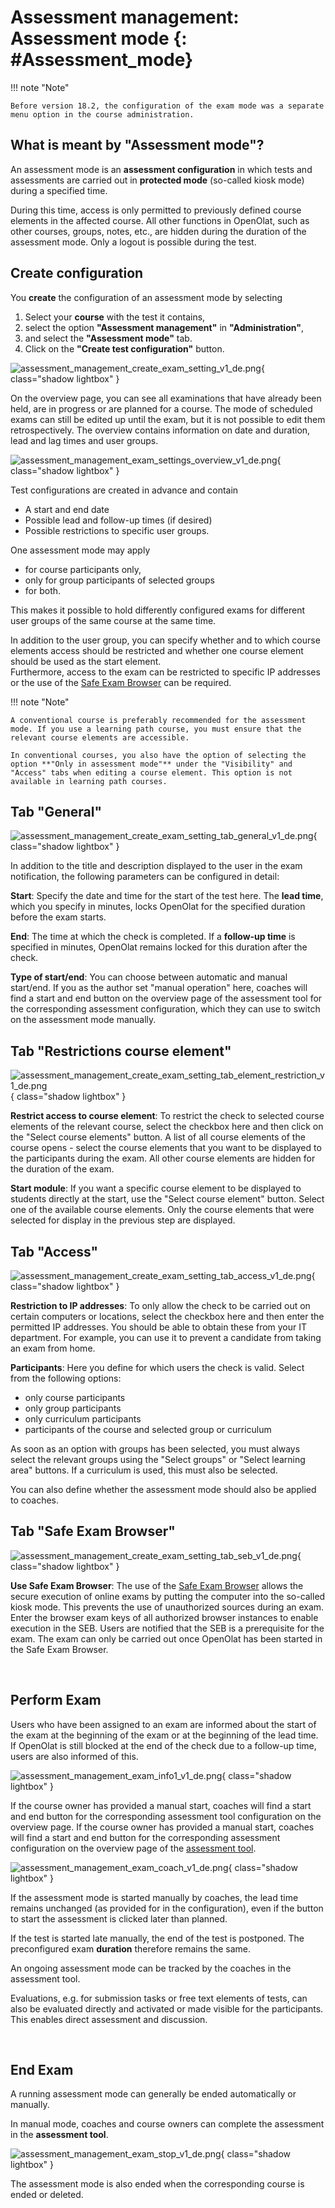 # Assessment management: Assessment mode {: #Assessment_mode}

!!! note "Note"

    Before version 18.2, the configuration of the exam mode was a separate menu option in the course administration.

## What is meant by "Assessment mode"?

An assessment mode is an **assessment configuration** in which tests and assessments are carried out in **protected mode** (so-called kiosk mode) during a specified time.

During this time, access is only permitted to previously defined course elements in the affected course. All other functions in OpenOlat, such as other courses, groups, notes, etc., are hidden during the duration of the assessment mode. Only a logout is possible during the test.

## Create configuration

You **create** the configuration of an assessment mode by selecting

1. Select your **course** with the test it contains,
2. select the option **"Assessment management"** in **"Administration"**,
3. and select the **"Assessment mode"** tab.
4. Click on the **"Create test configuration"** button.

![assessment_management_create_exam_setting_v1_de.png](assets/assessment_management_create_exam_setting_v1_de.png){ class="shadow lightbox" }

On the overview page, you can see all examinations that have already been held, are in progress or are planned for a course. The mode of scheduled exams can still be edited up until the exam, but it is not possible to edit them retrospectively. The overview contains information on date and duration, lead and lag times and user groups.

![assessment_management_exam_settings_overview_v1_de.png](assets/assessment_management_exam_settings_overview_v1_de.png){ class="shadow lightbox" }

Test configurations are created in advance and contain

* A start and end date
* Possible lead and follow-up times (if desired)
* Possible restrictions to specific user groups.

One assessment mode may apply

* for course participants only,
* only for group participants of selected groups
* for both.

This makes it possible to hold differently configured exams for different user groups of the same course at the same time.

In addition to the user group, you can specify whether and to which course elements access should be restricted and whether one course element should be used as the start element.<br>
Furthermore, access to the exam can be restricted to specific IP addresses or the use of the [Safe Exam Browser](http://www.safeexambrowser.org) can be required.

!!! note "Note"

    A conventional course is preferably recommended for the assessment mode. If you use a learning path course, you must ensure that the relevant course elements are accessible.

    In conventional courses, you also have the option of selecting the option **"Only in assessment mode"** under the "Visibility" and "Access" tabs when editing a course element. This option is not available in learning path courses.

## Tab "General"

![assessment_management_create_exam_setting_tab_general_v1_de.png](assets/assessment_management_create_exam_setting_tab_general_v1_de.png){ class="shadow lightbox" }

In addition to the title and description displayed to the user in the exam notification, the following parameters can be configured in detail:

**Start**: Specify the date and time for the start of the test here. The **lead time**, which you specify in minutes, locks OpenOlat for the specified duration before the exam starts.

**End**: The time at which the check is completed. If a **follow-up time** is specified in minutes, OpenOlat remains locked for this duration after the check.

**Type of start/end**: You can choose between automatic and manual start/end. If you as the author set "manual operation" here, coaches will find a start and end button on the overview page of the assessment tool for the corresponding assessment configuration, which they can use to switch on the assessment mode manually.

## Tab "Restrictions course element"

![assessment_management_create_exam_setting_tab_element_restriction_v1_de.png](assets/assessment_management_create_exam_setting_tab_element_restriction_v1_de.png){ class="shadow lightbox" }

**Restrict access to course element**: To restrict the check to selected course elements of the relevant course, select the checkbox here and then click on the "Select course elements" button. A list of all course elements of the course opens - select the course elements that you want to be displayed to the participants during the exam. All other course elements are hidden for the duration of the exam.

**Start module**: If you want a specific course element to be displayed to students directly at the start, use the "Select course element" button. Select one of the available course elements. Only the course elements that were selected for display in the previous step are displayed.

## Tab "Access"

![assessment_management_create_exam_setting_tab_access_v1_de.png](assets/assessment_management_create_exam_setting_tab_access_v1_de.png){ class="shadow lightbox" }

**Restriction to IP addresses**: To only allow the check to be carried out on certain computers or locations, select the checkbox here and then enter the permitted IP addresses. You should be able to obtain these from your IT department. For example, you can use it to prevent a candidate from taking an exam from home.

**Participants**: Here you define for which users the check is valid. Select from the following options:

* only course participants
* only group participants
* only curriculum participants
* participants of the course and selected group or curriculum

As soon as an option with groups has been selected, you must always select the relevant groups using the "Select groups" or "Select learning area" buttons. If a curriculum is used, this must also be selected.

You can also define whether the assessment mode should also be applied to coaches.

## Tab "Safe Exam Browser"

![assessment_management_create_exam_setting_tab_seb_v1_de.png](assets/assessment_management_create_exam_setting_tab_seb_v1_de.png){ class="shadow lightbox" }

**Use Safe Exam Browser**: The use of the [Safe Exam Browser](http://www.safeexambrowser.org) allows the secure execution of online exams by putting the computer into the so-called kiosk mode. This prevents the use of unauthorized sources during an exam. Enter the browser exam keys of all authorized browser instances to enable execution in the SEB. Users are notified that the SEB is a prerequisite for the exam. The exam can only be carried out once OpenOlat has been started in the Safe Exam Browser.

<br>

## Perform Exam

Users who have been assigned to an exam are informed about the start of the exam at the beginning of the exam or at the beginning of the lead time. If OpenOlat is still blocked at the end of the check due to a follow-up time, users are also informed of this.

![assessment_management_exam_info1_v1_de.png](assets/assessment_management_exam_info1_v1_de.png){ class="shadow lightbox" }

If the course owner has provided a manual start, coaches will find a start and end button for the corresponding assessment tool configuration on the overview page. If the course owner has provided a manual start, coaches will find a start and end button for the corresponding assessment configuration on the overview page of the [assessment tool](Assessmemt_tool_overview.md). 

![assessment_management_exam_coach_v1_de.png](assets/assessment_management_exam_coach_v1_de.png){ class="shadow lightbox" }

If the assessment mode is started manually by coaches, the lead time remains unchanged (as provided for in the configuration), even if the button to start the assessment is clicked later than planned.

If the test is started late manually, the end of the test is postponed.  The preconfigured exam **duration** therefore remains the same.

An ongoing assessment mode can be tracked by the coaches in the assessment tool.

Evaluations, e.g. for submission tasks or free text elements of tests, can also be evaluated directly and activated or made visible for the participants. This enables direct assessment and discussion.

<br>

## End Exam

A running assessment mode can generally be ended automatically or manually.

In manual mode, coaches and course owners can complete the assessment in the **assessment tool**.

![assessment_management_exam_stop_v1_de.png](assets/assessment_management_exam_stop_v1_de.png){ class="shadow lightbox" }

The assessment mode is also ended when the corresponding course is ended or deleted.


